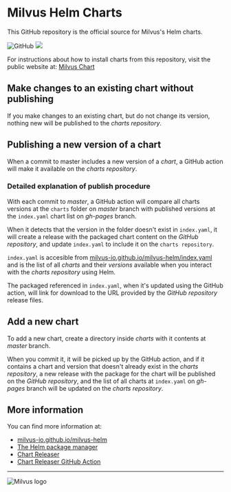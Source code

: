 # Milvus Helm Charts

This GitHub repository is the official source for Milvus's Helm charts.

![GitHub](https://img.shields.io/github/license/milvus-io/milvus-helm)
[![](https://github.com/milvus-io/milvus-helm/workflows/Release%20Charts/badge.svg?branch=master)](https://github.com/milvus-io/milvus-helm/actions)

For instructions about how to install charts from this repository, visit the public website at:
[Milvus Chart](https://hub.helm.sh/charts?q=milvus)

## Make changes to an existing chart without publishing

If you make changes to an existing chart, but do not change its version, nothing new will be published to the _charts repository_.

## Publishing a new version of a chart

When a commit to master includes a new version of a _chart_, a GitHub action will make it available on the _charts repository_.

### Detailed explanation of publish procedure

With each commit to _master_, a GitHub action will compare all charts versions at the `charts` folder on _master_ branch with published versions at the `index.yaml` chart list on _gh-pages_ branch.

When it detects that the version in the folder doesn't exist in  `index.yaml`, it will create a release with the packaged chart content on the _GitHub repository_, and update `index.yaml` to include it on the `charts repository`.

`index.yaml` is accesible from [milvus-io.github.io/milvus-helm/index.yaml](https://github.com/milvus-io/milvus-helm/blob/gh-pages/index.yaml) and is the list of all _charts_ and their _versions_ available when you interact with the _charts repository_ using Helm.

The packaged referenced in `index.yaml`, when it's updated using the GitHub action, will link for download to the URL provided by the _GitHub repository_ release files.

## Add a new chart

To add a new chart, create a directory inside _charts_ with it contents at _master_ branch.

When you commit it, it will be picked up by the GitHub action, and if it contains a chart and version that doesn't already exist in the _charts repository_, a new release with the package for the chart will be published on the _GitHub repository_,
and the list of all charts at `index.yaml` on _gh-pages_ branch will be updated on the _charts repository_.

## More information

You can find more information at:
*   [milvus-io.github.io/milvus-helm](https://github.com/milvus-io/milvus-helm)
*   [The Helm package manager](https://helm.sh/)
*   [Chart Releaser](https://github.com/helm/chart-releaser)
*   [Chart Releaser GitHub Action](https://github.com/helm/chart-releaser-action)

---

![Milvus logo](https://raw.githubusercontent.com/milvus-io/docs/master/assets/milvus_logo.png)
